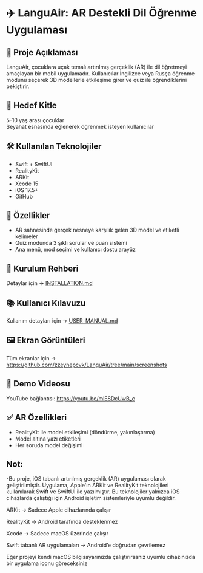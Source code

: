 # ✈️ LanguAir: AR Destekli Dil Öğrenme Uygulaması

## 📌 Proje Açıklaması
LanguAir, çocuklara uçak temalı artırılmış gerçeklik (AR) ile dil öğretmeyi amaçlayan bir mobil uygulamadır. Kullanıcılar İngilizce veya Rusça öğrenme modunu seçerek 3D modellerle etkileşime girer ve quiz ile öğrendiklerini pekiştirir.

## 🎯 Hedef Kitle
5-10 yaş arası çocuklar  
Seyahat esnasında eğlenerek öğrenmek isteyen kullanıcılar

## 🛠 Kullanılan Teknolojiler
- Swift + SwiftUI
- RealityKit
- ARKit
- Xcode 15
- iOS 17.5+
- GitHub

## 🚀 Özellikler
- AR sahnesinde gerçek nesneye karşılık gelen 3D model ve etiketli kelimeler
- Quiz modunda 3 şıklı sorular ve puan sistemi
- Ana menü, mod seçimi ve kullanıcı dostu arayüz

## 🧩 Kurulum Rehberi
Detaylar için → [INSTALLATION.md](INSTALLATION.md)

## 📚 Kullanıcı Kılavuzu
Kullanım detayları için → [USER_MANUAL.md](USER_MANUAL.md)

## 🖼 Ekran Görüntüleri
Tüm ekranlar için → https://github.com/zzeynepcvk/LanguAir/tree/main/screenshots

## 🎥 Demo Videosu
YouTube bağlantısı: https://youtu.be/mlE8DcUwB_c

## ✅ AR Özellikleri
- RealityKit ile model etkileşimi (döndürme, yakınlaştırma)
- Model altına yazı etiketleri
- Her soruda model değişimi

## Not:
-Bu proje, iOS tabanlı artırılmış gerçeklik (AR) uygulaması olarak geliştirilmiştir.
Uygulama, Apple'ın ARKit ve RealityKit teknolojileri kullanılarak Swift ve SwiftUI ile yazılmıştır. Bu teknolojiler yalnızca iOS cihazlarda çalıştığı için Android işletim sistemleriyle uyumlu değildir.

ARKit → Sadece Apple cihazlarında çalışır

RealityKit → Android tarafında desteklenmez

Xcode → Sadece macOS üzerinde çalışır

Swift tabanlı AR uygulamaları → Android’e doğrudan çevrilemez

Eğer projeyi kendi macOS bilgisayarınızda çalıştırırsanız uyumlu cihazınızda bir uygulama iconu göreceksiniz 
